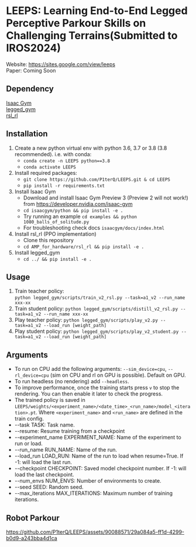 # LEEPS: Learning End-to-End Legged Perceptive Parkour Skills on Challenging Terrains(Submitted to IROS2024)
Website: https://sites.google.com/view/leeps <br>
Paper: Coming Soon <br>

## Dependency
[Isaac Gym](https://developer.nvidia.com/isaac-gym) <br>
[legged_gym](https://github.com/leggedrobotics/legged_gym) <br>
[rsl_rl](https://github.com/leggedrobotics/rsl_rl) <br>

## Installation
1. Create a new python virtual env with python 3.6, 3.7 or 3.8 (3.8 recommended). i.e. with conda:
    - `conda create -n LEEPS python==3.8`
    - `conda activate LEEPS`
2. Install required packages:
    - `git clone https://github.com/P1terQ/LEEPS.git & cd LEEPS`
    - `pip install -r requirements.txt`
3. Install Isaac Gym
   - Download and install Isaac Gym Preview 3 (Preview 2 will not work!) from https://developer.nvidia.com/isaac-gym
   - `cd isaacgym/python && pip install -e .`
   - Try running an example `cd examples && python 1080_balls_of_solitude.py`
   - For troubleshooting check docs `isaacgym/docs/index.html`
4. Install rsl_rl (PPO implementation)
   - Clone this repository
   -  `cd AMP_for_hardware/rsl_rl && pip install -e .` 
5. Install legged_gym
   - `cd ../ && pip install -e .`

## Usage
1. Train teacher policy:   
  ```python legged_gym/scripts/train_v2_rsl.py --task=a1_v2 --run_name xxx-xx ```
1. Train student policy:
  ```python legged_gym/scripts/distill_v2_rsl.py --task=a1_v2 --run_name xxx-xx ```
1. Play teacher policy:
  ```python legged_gym/scripts/play_v2.py --task=a1_v2 --load_run [weight_path] ```
1. Play student policy:
  ```python legged_gym/scripts/play_v2_student.py --task=a1_v2 --load_run [weight_path] ```
  
## Arguments
 -  To run on CPU add the following arguments: `--sim_device=cpu`, `--rl_device=cpu` (sim on CPU and rl on GPU is possible). Default on GPU.
 -  To run headless (no rendering) add `--headless`.
 -  To improve performance, once the training starts press `v` to stop the rendering. You can then enable it later to check the progress.
 -  The trained policy is saved in `LEEPS/weights/<experiment_name>/<date_time>_<run_name>/model_<iteration>.pt`. Where `<experiment_name>` and `<run_name>` are defined in the train config.
 -  --task TASK: Task name.
 -  --resume:   Resume training from a checkpoint
  - --experiment_name EXPERIMENT_NAME: Name of the experiment to run or load.
  - --run_name RUN_NAME:  Name of the run.
  - --load_run LOAD_RUN:   Name of the run to load when resume=True. If -1: will load the last run.
  - --checkpoint CHECKPOINT:  Saved model checkpoint number. If -1: will load the last checkpoint.
  - --num_envs NUM_ENVS:  Number of environments to create.
  - --seed SEED:  Random seed.
  - --max_iterations MAX_ITERATIONS:  Maximum number of training iterations.
    
## Robot Parkour 
https://github.com/P1terQ/LEEPS/assets/90088571/29a084a5-ff1d-4299-b0d9-a243bba4d1ca






